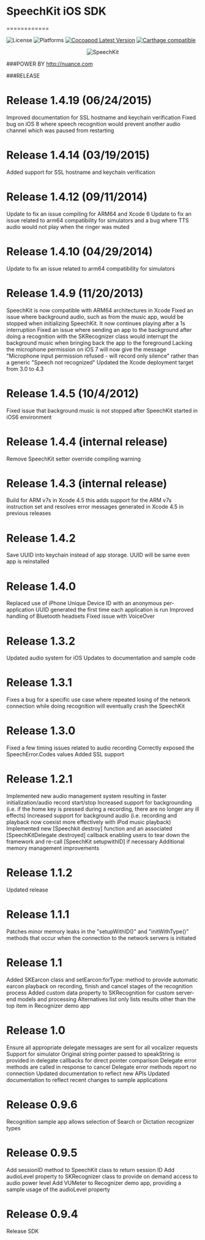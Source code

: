 # SpeechKit iOS SDK
============

![License](https://cocoapod-badges.herokuapp.com/l/SpeechKit/badge.(png|svg))
![Platforms](https://cocoapod-badges.herokuapp.com/p/SpeechKit/badge.png)
[![Cocoapod Latest Version](http://img.shields.io/cocoapods/v/SpeechKit.svg?style=flat)](https://cocoapods.org/?q=SpeechKit)
[![Carthage compatible](https://img.shields.io/badge/Carthage-compatible-4BC51D.svg?style=flat)](https://github.com/Carthage/Carthage)

<p align="center" >
  <img src="https://github.com/ngocbinh02/SpeechKit/blob/master/siri.png?raw=true" alt="SpeechKit" title="SpeechKit">
</p>

###POWER BY 
http://nuance.com

###RELEASE

# Release 1.4.19 (06/24/2015)
Improved documentation for SSL hostname and keychain verification
Fixed bug on iOS 8 where speech recognition would prevent another audio channel which was paused from restarting

# Release 1.4.14 (03/19/2015)
Added support for SSL hostname and keychain verification

# Release 1.4.12 (09/11/2014)
Update to fix an issue compiling for ARM64 and Xcode 6
Update to fix an issue related to arm64 compatibility for simulators and a bug where TTS audio would not play when the ringer was muted

# Release 1.4.10 (04/29/2014)
Update to fix an issue related to arm64 compatibility for simulators

# Release 1.4.9 (11/20/2013)
SpeechKit is now compatible with ARM64 architectures in Xcode
Fixed an issue where background audio, such as from the music app, would be stopped when initializing SpeechKit. It now continues playing after a 1s interruption
Fixed an issue where sending an app to the background after doing a recognition with the SKRecognizer class would interrupt the background music when bringing back the app to the foreground
Lacking the microphone permission on iOS 7 will now give the message "Microphone input permission refused - will record only silence" rather than a generic "Speech not recognized"
Updated the Xcode deployment target from 3.0 to 4.3

# Release 1.4.5 (10/4/2012)
Fixed issue that background music is not stopped after SpeechKit started in iOS6 environment

# Release 1.4.4 (internal release)
Remove SpeechKit setter override compiling warning

# Release 1.4.3 (internal release)
Build for ARM v7s in Xcode 4.5 this adds support for the ARM v7s instruction set and resolves error messages generated in Xcode 4.5 in previous releases

# Release 1.4.2
Save UUID into keychain instead of app storage. UUID will be same even app is reinstalled

# Release 1.4.0
Replaced use of iPhone Unique Device ID with an anonymous per-application UUID generated the first time each application is run
Improved handling of Bluetooth headsets
Fixed issue with VoiceOver

# Release 1.3.2
Updated audio system for iOS Updates to documentation and sample code

# Release 1.3.1
Fixes a bug for a specific use case where repeated losing of the network connection while doing recognition will eventually crash the SpeechKit

# Release 1.3.0
Fixed a few timing issues related to audio recording
Correctly exposed the SpeechError.Codes values
Added SSL support

# Release 1.2.1
Implemented new audio management system resulting in faster initialization/audio record start/stop
Increased support for backgrounding (i.e. if the home key is pressed during a recording, there are no longer any ill effects)
Increased support for background audio (i.e. recording and playback now coexist more effectively with iPod music playback)
Implemented new [Speechkit destroy] function and an associated [SpeechKitDelegate destroyed] callback enabling users to tear down the framework and re-call [SpeechKit setupwithID] if necessary
Additional memory management improvements

# Release 1.1.2
Updated release

# Release 1.1.1
Patches minor memory leaks in the "setupWithID()" and "initWithType()" methods that occur when the connection to the network servers is initiated

# Release 1.1
Added SKEarcon class and setEarcon:forType: method to provide automatic earcon playback on recording, finish and cancel stages of the recognition process
Added custom data property to SKRecognition for custom server-end models and processing
Alternatives list only lists results other than the top item in Recognizer demo app

# Release 1.0
Ensure all appropriate delegate messages are sent for all vocalizer requests Support for simulator
Original string pointer passed to speakString is provided in delegate callbacks for direct pointer comparison Delegate error methods are called in response to cancel
Delegate error methods report no connection
Updated documentation to reflect new APIs
Updated documentation to reflect recent changes to sample applications

# Release 0.9.6
Recognition sample app allows selection of Search or Dictation recognizer types

# Release 0.9.5
Add sessionID method to SpeechKit class to return session ID
Add audioLevel property to SKRecognizer class to provide on demand access to audio power level
Add VUMeter to Recognizer demo app, providing a sample usage of the audioLevel property

# Release 0.9.4
Release SDK
